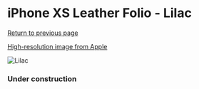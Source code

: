 # iPhone XS Leather Folio - Lilac

[Return to previous page](/iphone_x)

[High-resolution image from Apple](https://store.storeimages.cdn-apple.com/8756/as-images.apple.com/is/MVF92?wid=4500&hei=4500&fmt=png)

<div style="width: 384px"><img src="/everypreview/MVF92.png" alt="Lilac"></div>

### Under construction
